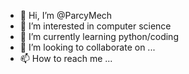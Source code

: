 - 👋 Hi, I’m @ParcyMech
- 👀 I’m interested in computer science
- 🌱 I’m currently learning python/coding
- 💞️ I’m looking to collaborate on ...
- 📫 How to reach me ...

<!---
ParcyMech/ParcyMech is a ✨ special ✨ repository because its `README.md` (this file) appears on your GitHub profile.
You can click the Preview link to take a look at your changes.
--->
